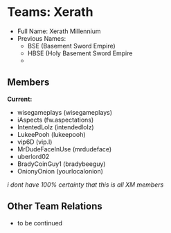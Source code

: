 # Teams: Xerath

 - Full Name: Xerath Millennium
 - Previous Names: 
	 - BSE (Basement Sword Empire)
	 - HBSE (Holy Basement Sword Empire
	 - 
 

## Members
**Current:**

 - wisegameplays (wisegameplays)
 - iAspects (fw.aspectations)
 - IntentedLolz (intendedlolz)
 - LukeePooh (lukeepooh)
 - vip6D (vip.l)
 - MrDudeFaceInUse (mrdudeface)
 - uberlord02 
 - BradyCoinGuy1 (bradybeeguy)
 - OnionyOnion (yourlocalonion)
 
 *i dont have 100% certainty that this is all XM members*
 
 ## Other Team Relations
 
 - to be continued

<!--stackedit_data:
eyJoaXN0b3J5IjpbLTE0MjM4NjU3NDAsLTk2NTM5MDE1N119
-->